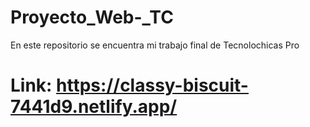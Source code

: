 # Proyecto_Web-_TC
En este repositorio se encuentra mi trabajo final de Tecnolochicas Pro
# Link: https://classy-biscuit-7441d9.netlify.app/
